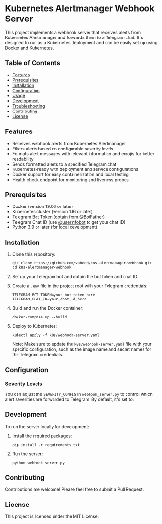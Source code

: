 # Kubernetes Alertmanager Webhook Server

This project implements a webhook server that receives alerts from Kubernetes Alertmanager and forwards them to a Telegram chat. It's designed to run as a Kubernetes deployment and can be easily set up using Docker and Kubernetes.

## Table of Contents

- [Features](#features)
- [Prerequisites](#prerequisites)
- [Installation](#installation)
- [Configuration](#configuration)
- [Usage](#usage)
- [Development](#development)
- [Troubleshooting](#troubleshooting)
- [Contributing](#contributing)
- [License](#license)

## Features

- Receives webhook alerts from Kubernetes Alertmanager
- Filters alerts based on configurable severity levels
- Formats alert messages with relevant information and emojis for better readability
- Sends formatted alerts to a specified Telegram chat
- Kubernetes-ready with deployment and service configurations
- Docker support for easy containerization and local testing
- Health check endpoint for monitoring and liveness probes

## Prerequisites

- Docker (version 19.03 or later)
- Kubernetes cluster (version 1.16 or later)
- Telegram Bot Token (obtain from [@BotFather](https://t.me/botfather))
- Telegram Chat ID (use [@userinfobot](https://t.me/userinfobot) to get your chat ID)
- Python 3.9 or later (for local development)

## Installation

1. Clone this repository:
   ```
   git clone https://github.com/vaheed/k8s-alertmanager-webhook.git
   cd k8s-alertmanager-webhook
   ```

2. Set up your Telegram bot and obtain the bot token and chat ID.

3. Create a `.env` file in the project root with your Telegram credentials:
   ```
   TELEGRAM_BOT_TOKEN=your_bot_token_here
   TELEGRAM_CHAT_ID=your_chat_id_here
   ```

4. Build and run the Docker container:
   ```
   docker-compose up --build
   ```

5. Deploy to Kubernetes:
   ```
   kubectl apply -f k8s/webhook-server.yaml
   ```

   Note: Make sure to update the `k8s/webhook-server.yaml` file with your specific configuration, such as the image name and secret names for the Telegram credentials.

## Configuration

### Severity Levels

You can adjust the `SEVERITY_CONFIG` in `webhook_server.py` to control which alert severities are forwarded to Telegram. By default, it's set to:

## Development

To run the server locally for development:

1. Install the required packages:
   ```
   pip install -r requirements.txt
   ```

2. Run the server:
   ```
   python webhook_server.py
   ```

## Contributing

Contributions are welcome! Please feel free to submit a Pull Request.

## License

This project is licensed under the MIT License.
